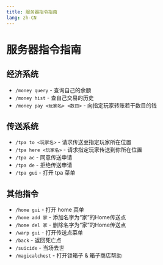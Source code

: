 ```yaml
---
title: 服务器指令指南
lang: zh-CN
---
```


# 服务器指令指南

## 经济系统

- `/money query` - 查询自己的余额
- `/money hist` - 查自己交易的历史
- `/money pay <玩家名> <数目>` - 向指定玩家转账若干数目的钱

## 传送系统

- `/tpa to <玩家名>` - 请求传送至指定玩家所在位置
- `/tpa here <玩家名>` - 请求指定玩家传送到你所在位置
- `/tpa ac` - 同意传送申请
- `/tpa de` - 拒绝传送申请
- `/tpa gui` - 打开 tpa 菜单

## 其他指令

- `/home gui` - 打开 home 菜单
- `/home add 家` - 添加名字为“家”的Home传送点
- `/home del 家` - 删除名字为“家”的Home传送点
- `/warp gui` - 打开传送点菜单
- `/back` - 返回死亡点
- `/suicide` - 当场去世
- `/magicalchest` - 打开锁箱子 & 箱子商店帮助
